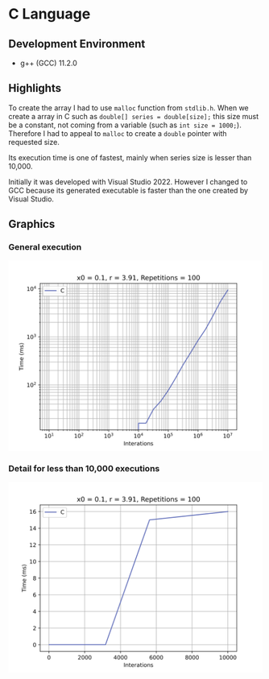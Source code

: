 # C Language

## Development Environment
  - g++ (GCC) 11.2.0

## Highlights
To create the array I had to use `malloc` function from `stdlib.h`. When we create a array in C such as `double[] series = double[size];` this size must be a constant, not coming from a variable (such as `int size = 1000;`). Therefore I had to appeal to `malloc` to create a `double` pointer with requested size.

Its execution time is one of fastest, mainly when series size is lesser than 10,000. 

Initially it was developed with Visual Studio 2022. However I changed to GCC because its generated executable is faster than the one created by Visual Studio.

## Graphics
### General execution
![](./assets/x0=0.1_r=3.91_rep=100_2022-03-11_19-04-30_log.svg)
### Detail for less than 10,000 executions
![](./assets/x0=0.1_r=3.91_rep=100_2022-03-11_19-05-26_linear.svg)